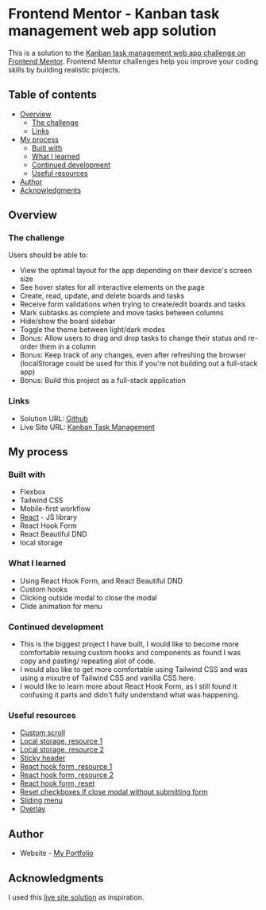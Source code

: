 # Frontend Mentor - Kanban task management web app solution

This is a solution to the [Kanban task management web app challenge on Frontend Mentor](https://www.frontendmentor.io/challenges/kanban-task-management-web-app-wgQLt-HlbB). Frontend Mentor challenges help you improve your coding skills by building realistic projects. 

## Table of contents

- [Overview](#overview)
  - [The challenge](#the-challenge)
  - [Links](#links)
- [My process](#my-process)
  - [Built with](#built-with)
  - [What I learned](#what-i-learned)
  - [Continued development](#continued-development)
  - [Useful resources](#useful-resources)
- [Author](#author)
- [Acknowledgments](#acknowledgments)


## Overview

### The challenge

Users should be able to:

- View the optimal layout for the app depending on their device's screen size
- See hover states for all interactive elements on the page
- Create, read, update, and delete boards and tasks
- Receive form validations when trying to create/edit boards and tasks
- Mark subtasks as complete and move tasks between columns
- Hide/show the board sidebar
- Toggle the theme between light/dark modes
- Bonus: Allow users to drag and drop tasks to change their status and re-order them in a column
- Bonus: Keep track of any changes, even after refreshing the browser (localStorage could be used for this if you're not building out a full-stack app)
- Bonus: Build this project as a full-stack application


### Links

- Solution URL: [Github](https://github.com/jessabc/kanban-task-management)
- Live Site URL: [Kanban Task Management](https://legendary-mandazi-b84c8a.netlify.app)


## My process

### Built with

- Flexbox
- Tailwind CSS
- Mobile-first workflow
- [React](https://reactjs.org/) - JS library
- React Hook Form
- React Beautiful DND
- local storage


### What I learned

- Using React Hook Form, and React Beautiful DND
- Custom hooks
- Clicking outside modal to close the modal
- Clide animation for menu

### Continued development

- This is the biggest project I have built, I would like to become more comfortable resuing custom hooks and components as found I was copy and pasting/ repeating alot of code.
- I would also like to get more comfortable using Tailwind CSS and was using a mixutre of Tailwind CSS and vanilla CSS here.
- I would like to learn more about React Hook Form, as I still found it confusing it parts and didn't fully understand what was happening.

### Useful resources

- [Custom scroll](https://scottspence.com/posts/change-scrollbar-color-tailwind-css) 
- [Local storage, resource 1](https://www.freecodecamp.org/news/how-to-use-localstorage-with-react-hooks-to-set-and-get-items/) 
- [Local storage, resource 2](https://upmostly.com/tutorials/how-to-add-local-storage-to-your-react-apps)
- [Sticky header](https://dev.to/cryptic022/sticky-header-and-footer-with-tailwind-2oik)
- [React hook form, resource 1](https://react-hook-form.com/api/usefieldarray/)
- [React hook form, resource 2](https://codesandbox.io/s/react-hook-form-usefieldarray-rules-iyejbp?file=/src/index.js)
- [React hook form, reset](https://www.react-hook-form.com/api/useform/reset/)
- [Reset checkboxes if close modal without submitting form ](https://codesandbox.io/s/react-hook-form-reset-v7-r7m5s)
- [Sliding menu](https://dev.to/fayaz/making-a-navigation-drawer-sliding-sidebar-with-tailwindcss-blueprint-581l)
- [Overlay](https://stackoverflow.com/questions/45607982/how-to-disable-background-when-modal-window-pops-up)


## Author

- Website - [My Portfolio](https://app.netlify.com/sites/kaleidoscopic-speculoos-9506a0/overview)


## Acknowledgments

I used this [live site solution](https://kanban-app-jay.netlify.app/) as inspiration.
